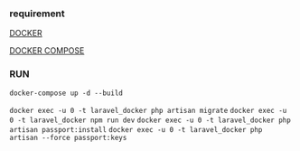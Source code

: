 ### requirement
[DOCKER](https://docs.docker.com/desktop/install/windows-install/)

[DOCKER COMPOSE](https://docs.docker.com/compose/install/)

### RUN

``` docker-compose up -d --build ```

``` docker exec -u 0 -t laravel_docker php artisan migrate ```
``` docker exec -u 0 -t laravel_docker npm run dev ```
``` docker exec -u 0 -t laravel_docker php artisan passport:install ```
``` docker exec -u 0 -t laravel_docker php artisan --force passport:keys ```